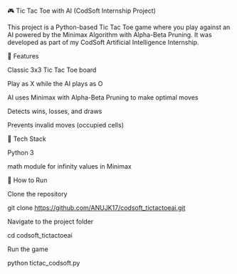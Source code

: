 🎮 Tic Tac Toe with AI (CodSoft Internship Project)

This project is a Python-based Tic Tac Toe game where you play against an AI powered by the Minimax Algorithm with Alpha-Beta Pruning.
It was developed as part of my CodSoft Artificial Intelligence Internship.

🔹 Features

Classic 3x3 Tic Tac Toe board

Play as X while the AI plays as O

AI uses Minimax with Alpha-Beta Pruning to make optimal moves

Detects wins, losses, and draws

Prevents invalid moves (occupied cells)

🔹 Tech Stack

Python 3

math module for infinity values in Minimax

🔹 How to Run

Clone the repository

git clone https://github.com/ANUJK17/codsoft_tictactoeai.git


Navigate to the project folder

cd codsoft_tictactoeai


Run the game

python tictac_codsoft.py
